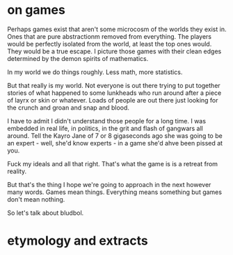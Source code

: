 # on games

Perhaps games exist that aren't some microcosm of the worlds they exist in.  Ones that are pure abstractionm removed from everything. The players would be perfectly isolated from the world, at least the top ones would. They would be a true escape. I picture those games with their clean edges determined by the demon spirits of mathematics.

In my world we do things roughly. Less math, more statistics.

But that really is my world. Not everyone is out there trying to put together stories of what happened to some lunkheads who run around after a piece of layrx or skin or whatever. Loads of people are out there just looking for the crunch and groan and snap and blood. 

I have to admit I didn't understand those people for a long time. I was embedded in real life, in politics, in the grit and flash of gangwars all around. Tell the Kayro Jane of 7 or 8 gigaseconds ago she was going to be an expert - well, she'd know experts - in a game she'd ahve been pissed at you.

Fuck my ideals and all that right. That's what the game is is a retreat from reality.

But that's the thing I hope we're going to approach in the next however many words. Games mean things. Everything means something but games don't mean nothing.

So let's talk about bludbol.

# etymology and extracts

